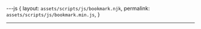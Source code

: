 ---js
{
  layout:    `assets/scripts/js/bookmark.njk`,
  permalink: `assets/scripts/js/bookmark.min.js`,
}

---
